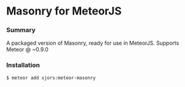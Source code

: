 Masonry for MeteorJS
====================

### Summary
A packaged version of Masonry, ready for use in MeteorJS. Supports Meteor @ ~0.9.0

### Installation
```
$ meteor add sjors:meteor-masonry
```


